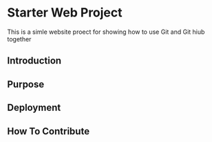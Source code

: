 # Starter Web Project

This is a simle website proect for 
showing how to use Git and Git hiub together

## Introduction

## Purpose

## Deployment

## How To Contribute
